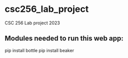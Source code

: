# csc256_lab_project
CSC 256 Lab project 2023

Modules needed to run this web app:
-----------------------------
pip install bottle
pip install beaker

